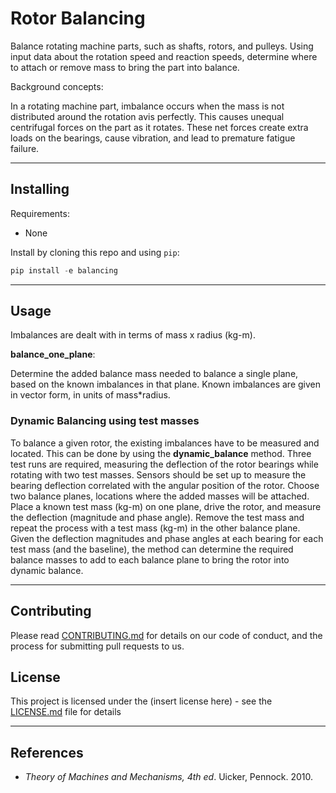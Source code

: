 # Rotor Balancing 

Balance rotating machine parts, such as shafts, rotors, and pulleys. Using input
data about the rotation speed and reaction speeds, determine where to attach or 
remove mass to bring the part into balance.

Background concepts:

In a rotating machine part, imbalance occurs when the mass is not distributed 
around the rotation avis perfectly. This causes unequal centrifugal forces on 
the part as it rotates. These net forces create extra loads on the bearings, 
cause vibration, and lead to premature fatigue failure.

---
## Installing

Requirements:
* None

Install by cloning this repo and using `pip`:

```python
pip install -e balancing
```

---
## Usage

Imbalances are dealt with in terms of mass x radius (kg-m). 

**balance_one_plane**: 

Determine the added balance mass needed to balance a single plane, based on the 
known imbalances in that plane. Known imbalances are given in vector form, in 
units of mass*radius. 

### Dynamic Balancing using test masses
To balance a given rotor, the existing imbalances have to be measured and 
located. This can be done by using the **dynamic_balance** method. Three test 
runs are required, measuring the deflection of the rotor bearings while rotating
with two test masses. Sensors should be set up to measure the bearing deflection
correlated with the angular position of the rotor. Choose two balance planes, 
locations where the added masses will be attached. Place a known test mass (kg-m)
on one plane, drive the rotor, and measure the deflection (magnitude and phase 
angle). Remove the test mass and repeat the process with a test mass (kg-m) in 
the other balance plane. Given the deflection magnitudes and phase angles at 
each bearing for each test mass (and the baseline), the method can determine the 
required balance masses to add to each balance plane to bring the rotor into 
dynamic balance.

---
## Contributing

Please read [CONTRIBUTING.md]() for details on our code of conduct, and the process for submitting pull requests to us.

## License

This project is licensed under the (insert license here) - see the [LICENSE.md](LICENSE.md) file for details

---
## References

* *Theory of Machines and Mechanisms, 4th ed*. Uicker, Pennock. 2010.


